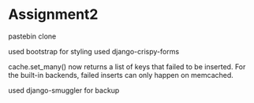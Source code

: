 # Assignment2
pastebin clone

used bootstrap for styling
used django-crispy-forms

cache.set_many() now returns a list of keys that failed to be inserted. For the built-in backends, failed inserts can only happen on memcached.

used django-smuggler for backup
